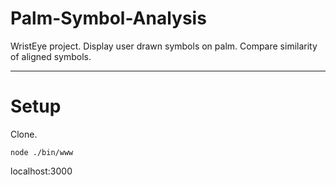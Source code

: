 Palm-Symbol-Analysis
====================

WristEye project. Display user drawn symbols on palm. Compare similarity of aligned symbols.

---

Setup
=====

Clone.

`node ./bin/www`

localhost:3000
